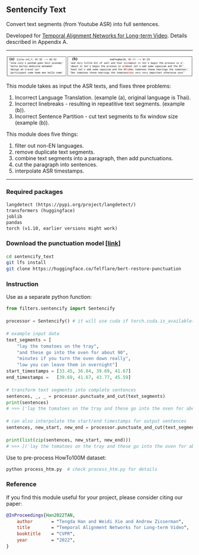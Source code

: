 ## Sentencify Text

Convert text segments (from Youtube ASR) into full sentences.

Developed for [Temporal Alignment Networks for Long-term Video](https://www.robots.ox.ac.uk/~vgg/publications/2022/Han22a/han22a.pdf). Details described in Appendix A.

---

<img src="asr_issues.png" width="800">

This module takes as input the ASR texts, and fixes three problems:

1. Incorrect Language Translation. (example (a), original language is Thai).
2. Incorrect linebreaks - resulting in repeatitive text segments. (example (b)).
3. Incorrect Sentence Partition - cut text segments to fix window size (example (b)). 

This module does five things:

1. filter out non-EN languages.
2. remove duplicate text segments.
3. combine text segments into a paragraph, then add punctuations.
4. cut the paragraph into sentences.
5. interpolate ASR timestamps.

---

### Required packages

```
langdetect (https://pypi.org/project/langdetect/)
transformers (huggingface)
joblib
pandas
torch (v1.10, earlier versions might work)
```

### Download the punctuation model [[link]](https://huggingface.co/felflare/bert-restore-punctuation)
```sh
cd sentencify_text
git lfs install
git clone https://huggingface.co/felflare/bert-restore-punctuation
```

### Instruction

Use as a separate python function:

```python
from filters.sentencify import Sentencify

processor = Sentencify() # it will use cuda if torch.cuda.is_available()

# example input data
text_segments = [
    "lay the tomatoes on the tray",
    "and these go into the oven for about 90",
    "minutes if you turn the oven down really",
    "low you can leave them in overnight"]
start_timestamps = [33.45, 36.84, 39.69, 41.67]
end_timestamps =   [39.69, 41.67, 43.77, 45.59]

# transform text segments into complete sentences
sentences, _, _ = processor.punctuate_and_cut(text_segments)
print(sentences)
# >>> ['lay the tomatoes on the tray and these go into the oven for about 90 minutes', 'if you turn the oven down really low you can leave them in overnight']

# can also interpolate the start/end timestamps for output sentences
sentences, new_start, new_end = processor.punctuate_and_cut(text_segments, start_timestamps, end_timestamps)

print(list(zip(sentences, new_start, new_end)))
# >>> [('lay the tomatoes on the tray and these go into the oven for about 90 minutes', 33.45, 40.20), ('if you turn the oven down really low you can leave them in overnight', 40.20, 45.59)]
```

Use to pre-process HowTo100M dataset:

```sh
python process_htm.py  # check process_htm.py for details
```

### Reference

If you find this module useful for your project, please consider citing our paper:
```bibtex
@InProceedings{Han2022TAN,
    author       = "Tengda Han and Weidi Xie and Andrew Zisserman",
    title        = "Temporal Alignment Networks for Long-term Video",
    booktitle    = "CVPR",
    year         = "2022",
}
```